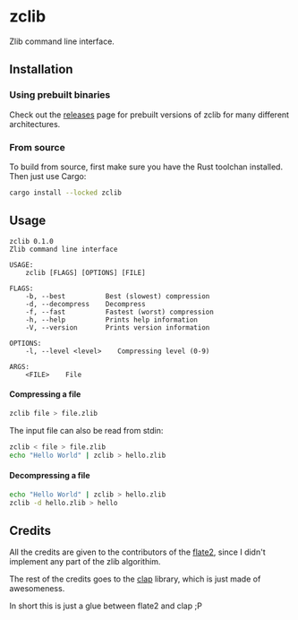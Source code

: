 # zclib

Zlib command line interface.

## Installation

### Using prebuilt binaries

Check out the [releases](https://github.com/reu/zclib/releases) page for prebuilt versions of zclib for many different architectures.

### From source

To build from source, first make sure you have the Rust toolchan installed. Then just use Cargo:

```bash
cargo install --locked zclib
```

## Usage

```
zclib 0.1.0
Zlib command line interface

USAGE:
    zclib [FLAGS] [OPTIONS] [FILE]

FLAGS:
    -b, --best          Best (slowest) compression
    -d, --decompress    Decompress
    -f, --fast          Fastest (worst) compression
    -h, --help          Prints help information
    -V, --version       Prints version information

OPTIONS:
    -l, --level <level>    Compressing level (0-9)

ARGS:
    <FILE>    File
```

#### Compressing a file

```bash
zclib file > file.zlib
```

The input file can also be read from stdin:

```bash
zclib < file > file.zlib
echo "Hello World" | zclib > hello.zlib
```

#### Decompressing a file

```bash
echo "Hello World" | zclib > hello.zlib
zclib -d hello.zlib > hello
```

## Credits

All the credits are given to the contributors of the [flate2](https://github.com/rust-lang/flate2-rs), since I didn't implement any part of the zlib algorithim.

The rest of the credits goes to the [clap](https://github.com/clap-rs/clap) library, which is just made of awesomeness.

In short this is just a glue between flate2 and clap ;P
